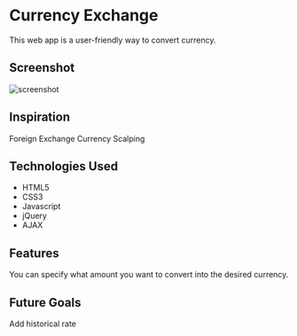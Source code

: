 # Currency Exchange

This web app is a user-friendly way to convert currency.

## Screenshot


![screenshot](https://imgur.com/a/wSPdTqv)

## Inspiration

Foreign Exchange Currency Scalping

## Technologies Used

- HTML5
- CSS3
- Javascript
- jQuery
- AJAX

## Features

You can specify what amount you want to convert into the desired currency.

## Future Goals

Add historical rate
